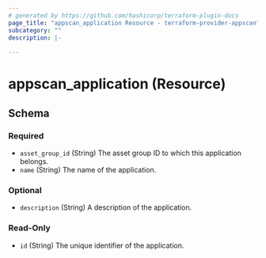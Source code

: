 ```yaml
---
# generated by https://github.com/hashicorp/terraform-plugin-docs
page_title: "appscan_application Resource - terraform-provider-appscan"
subcategory: ""
description: |-
  
---
```


# appscan_application (Resource)





<!-- schema generated by tfplugindocs -->
## Schema

### Required

- `asset_group_id` (String) The asset group ID to which this application belongs.
- `name` (String) The name of the application.

### Optional

- `description` (String) A description of the application.

### Read-Only

- `id` (String) The unique identifier of the application.
